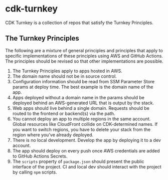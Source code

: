 # cdk-turnkey
CDK Turnkey is a collection of repos that satisfy the Turnkey Principles.

## The Turnkey Principles
The following are a mixture of general principles and principles that apply to specific implementations of these principles using AWS and GitHub Actions. The principles should be revised so that other implementations are possible.

1. The Turnkey Principles apply to apps hosted in AWS.
1. The domain name should not be in source control.
2. Configuration information should be read from SSM Parameter Store params at deploy time. The best example is the domain name of the app.
3. Apps deployed without a domain name in the params should be deployed behind an AWS-generated URL that is output by the stack.
4. Web apps should live behind a single domain. Requests should be routed to the frontend or backend(s) via the path.
5. You cannot deploy an app to multiple regions in the same account. Global resources like CloudFront collide on CDK-determined names. If you want to switch regions, you have to delete your stack from the region where you've already deployed.
6. There is no local development. Develop the app by deploying it to a dev account.
7. The app should deploy on every push once AWS credentials are added to GitHub Actions Secrets.
8. The `scripts` property of `package.json` should present the public interface of the project. CI and local dev should interact with the project by calling `npm` scripts.
